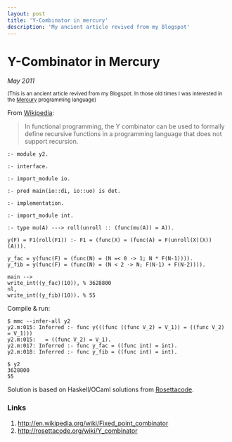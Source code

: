 ```yaml
---
layout: post
title: 'Y-Combinator in mercury'
description: 'My ancient article revived from my Blogspot'
---
```


# Y-Combinator in Mercury

_May 2011_

<sup>(This is an ancient article revived from my Blogspot. In those old times I was interested in the [Mercury](https://en.wikipedia.org/wiki/Mercury_(programming_language)) programming language)</sup>
  
From [Wikipedia]():

> In functional programming, the Y combinator can be used to formally define recursive functions in a programming language that does not support recursion.

```
:- module y2.

:- interface.

:- import_module io.

:- pred main(io::di, io::uo) is det.

:- implementation.

:- import_module int.

:- type mu(A) ---> roll(unroll :: (func(mu(A)) = A)).

y(F) = F1(roll(F1)) :- F1 = (func(X) = (func(A) = F(unroll(X)(X))(A))).

y_fac = y(func(F) = (func(N) = (N =< 0 -> 1; N * F(N-1)))).
y_fib = y(func(F) = (func(N) = (N < 2 -> N; F(N-1) + F(N-2)))).

main -->
write_int((y_fac)(10)), % 3628800
nl,
write_int((y_fib)(10)). % 55
```

Compile & run:

```
$ mmc --infer-all y2
y2.m:015: Inferred :- func y(((func ((func V_2) = V_1)) = ((func V_2) = V_1)))
y2.m:015:   = ((func V_2) = V_1).
y2.m:017: Inferred :- func y_fac = ((func int) = int).
y2.m:018: Inferred :- func y_fib = ((func int) = int).

$ y2
3628800
55
```

Solution is based on Haskell/OCaml solutions from [Rosettacode](http://rosettacode.org/wiki/Y_combinator).

### Links

1. http://en.wikipedia.org/wiki/Fixed_point_combinator
2. http://rosettacode.org/wiki/Y_combinator


